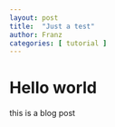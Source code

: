 ```yaml
---
layout: post
title:  "Just a test"
author: Franz
categories: [ tutorial ]
---
```

# Hello world
this is a blog post
